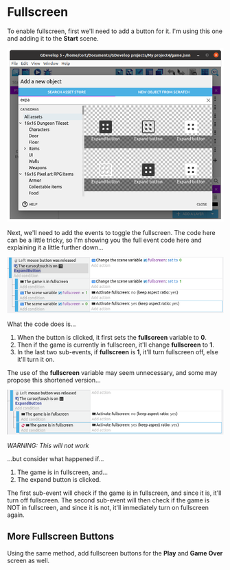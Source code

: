 # Fullscreen

To enable fullscreen, first we'll need to add a button for it.
I'm using this one and adding it to the **Start** scene.

![](images/fullscreenButton.png)

Next, we'll need to add the events to toggle the fullscreen.
The code here can be a little tricky, so I'm showing you the full event code here and explaining it a little further down...

![](images/fullscreenEvents.png)

What the code does is...

1. When the button is clicked, it first sets the **fullscreen** variable to **0**.
2. Then if the game is currently in fullscreen, it'll change **fullscreen** to **1**.
3. In the last two sub-events, if **fullscreen** is **1**, it'll turn fullscreen off, else it'll turn it on.

The use of the **fullscreen** variable may seem unnecessary, and some may propose this shortened version...

![](images/fullscreenWrongEvents.png)

*WARNING: This will not work*

...but consider what happened if...

1. The game is in fullscreen, and...
2. The expand button is clicked.

The first sub-event will check if the game is in fullscreen, and since it is, it'll turn off fullscreen.
The second sub-event will then check if the game is NOT in fullscreen, and since it is not, it'll immediately turn on fullscreen again.

## More Fullscreen Buttons

Using the same method, add fullscreen buttons for the **Play** and **Game Over** screen as well.